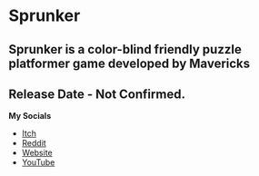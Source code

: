 # Sprunker 
**Sprunker is a color-blind friendly puzzle platformer game developed by Mavericks** 
---
**Release Date - Not Confirmed.**
---
**My Socials** 
- [Itch](https://maverickscg.itch.io/)
- [Reddit](https://www.reddit.com/user/DankMavericks)
- [Website](maverickscg.github.io)
- [YouTube](https://www.youtube.com/channel/UC-GC41tCMv0TkDx0zddTK7w)
